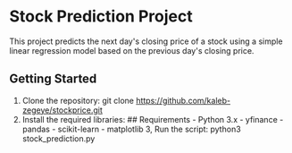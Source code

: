 # Stock Prediction Project

This project predicts the next day's closing price of a stock using a simple linear regression model based on the previous day's closing price.

## Getting Started

1. Clone the repository: git clone https://github.com/kaleb-zegeye/stockprice.git
2. Install the required libraries:
       ## Requirements
        - Python 3.x
        - yfinance
        - pandas
        - scikit-learn
        - matplotlib
3, Run the script: python3 stock_prediction.py

